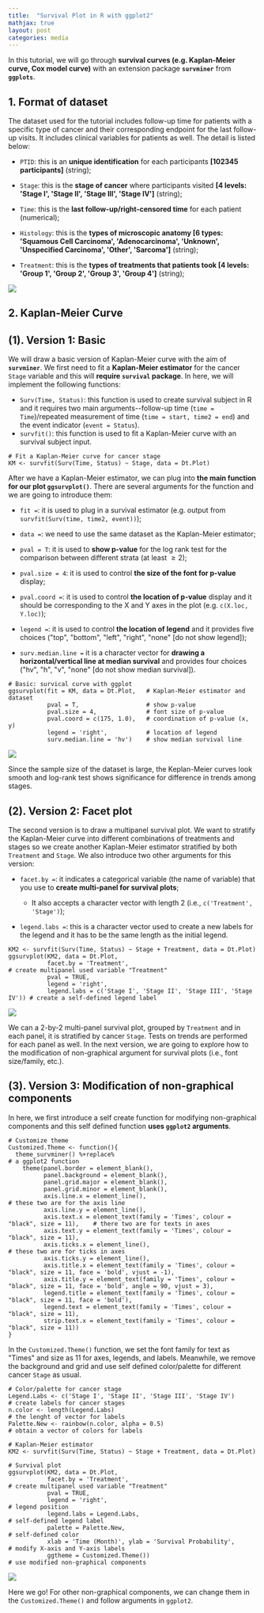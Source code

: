 ```yaml
---
title:  "Survival Plot in R with ggplot2"
mathjax: true
layout: post
categories: media
---
```


In this tutorial, we will go through **survival curves (e.g. Kaplan-Meier curve, Cox model curve)** with an extension package **`survminer`** from **`ggplots`**.

## 1. Format of dataset
The dataset used for the tutorial includes follow-up time for patients with a specific type of cancer and their corresponding endpoint for the last follow-up visits. It includes clinical variables for patients as well. The detail is listed below:

-   `PTID`: this is an **unique identification** for each participants **[102345 participants]** (string);

-   `Stage`: this is the **stage of cancer** where participants visited **[4 levels: 'Stage I', 'Stage II', 'Stage III', 'Stage IV']** (string);

-   `Time`: this is the **last follow-up/right-censored time** for each patient (numerical);

-   `Histology`: this is the **types of microscopic anatomy [6 types: 'Squamous Cell Carcinoma', 'Adenocarcinoma', 'Unknown', 'Unspecified Carcinoma', 'Other', 'Sarcoma']** (string);

-   `Treatment`: this is the **types of treatments that patients took [4 levels: 'Group 1', 'Group 2', 'Group 3', 'Group 4']** (string);

![](https://github.com/YzwIsALaity/Survival-Plot-Tutorial-in-R/blob/cdd019f687706b20a49d042677ca253cd0db7cde/Dataset%20Table.png)

## 2. Kaplan-Meier Curve
## (1). Version 1: Basic
We will draw a basic version of Kaplan-Meier curve with the aim of **`survminer`**. We first need to fit a **Kaplan-Meier estimator** for the cancer `Stage` variable and this will **require `survival` package**. In here, we will implement the following functions:

-   `Surv(Time, Status)`: this function is used to create survival subject in R and it requires two main arguments--follow-up time (`time = Time`)/repeated measurement of time (`time = start, time2 = end`) and the event indicator (`event = Status`).
-   `survfit()`: this function is used to fit a Kaplan-Meier curve with an survival subject input.

```
# Fit a Kaplan-Meier curve for cancer stage
KM <- survfit(Surv(Time, Status) ~ Stage, data = Dt.Plot)
```

After we have a Kaplan-Meier estimator, we can plug into **the main function for our plot `ggsurvplot()`**. There are several arguments for the function and we are going to introduce them:

-   `fit =`: it is used to plug in a survival estimator (e.g. output from `survfit(Surv(time, time2, event))`);

-   `data =`: we need to use the same dataset as the Kaplan-Meier estimator;

-   `pval = T`: it is used to **show p-value** for the log rank test for the comparison between different strata (at least $\geq 2$);

-   `pval.size = 4`: it is used to control **the size of the font for p-value** display;

-   `pval.coord =`: it is used to control **the location of p-value** display and it should be corresponding to the X and Y axes in the plot (e.g. `c(X.loc, Y.loc)`);

-   `legend =`: it is used to control **the location of legend** and it provides five choices ("top", "bottom", "left", "right", "none" [do not show legend]);

-   `surv.median.line =` it is a character vector for **drawing a horizontal/vertical line at median survival** and provides four choices ("hv", "h", "v", "none" [do not show median survival]).

```
# Basic: survical curve with ggplot
ggsurvplot(fit = KM, data = Dt.Plot,   # Kaplan-Meier estimator and dataset               
           pval = T,                   # show p-value
           pval.size = 4,              # font size of p-value
           pval.coord = c(175, 1.0),   # coordination of p-value (x, y)
           legend = 'right',           # location of legend
           surv.median.line = 'hv')    # show median survival line 
```

![](https://github.com/YzwIsALaity/Survival-Plot-Tutorial-in-R/blob/d7afc4c734d6dd42cc2ea63bd52ff43ca5c127de/Version%201.jpg)

Since the sample size of the dataset is large, the Keplan-Meier curves look smooth and log-rank test shows significance for difference in trends among stages.

## (2). Version 2: Facet plot
The second version is to draw a multipanel survival plot. We want to stratify the Kaplan-Meier curve into different combinations of treatments and stages so we create another Kaplan-Meier estimator stratified by both `Treatment` and `Stage`. We also introduce two other arguments for this version:

-   `facet.by =`: it indicates a categorical variable (the name of variable) that you use to **create multi-panel for survival plots**;

    +   It also accepts a character vector with length 2 (i.e., `c('Treatment', 'Stage')`);
    
-   `legend.labs =`: this is a character vector used to create a new labels for the legend and it has to be the same length as the initial legend.

```
KM2 <- survfit(Surv(Time, Status) ~ Stage + Treatment, data = Dt.Plot)
ggsurvplot(KM2, data = Dt.Plot, 
           facet.by = 'Treatment',                                          # create multipanel used variable "Treatment"
           pval = TRUE, 
           legend = 'right', 
           legend.labs = c('Stage I', 'Stage II', 'Stage III', 'Stage IV')) # create a self-defined legend label
```

![](https://github.com/YzwIsALaity/Survival-Plot-Tutorial-in-R/blob/d7afc4c734d6dd42cc2ea63bd52ff43ca5c127de/Version%202.jpg)

We can a 2-by-2 multi-panel survival plot, grouped by `Treatment` and in each panel, it is stratified by cancer `Stage`. Tests on trends are performed for each panel as well. In the next version, we are going to explore how to the modification of non-graphical argument for survival plots (i.e., font size/family, etc.).

## (3). Version 3: Modification of non-graphical components

In here, we first introduce a self create function for modifying non-graphical components and this self defined function **uses `ggplot2` arguments**.

```
# Customize theme
Customized.Theme <- function(){
  theme_survminer() %+replace%                                        # a ggplot2 function 
    theme(panel.border = element_blank(),
          panel.background = element_blank(),                    
          panel.grid.major = element_blank(), 
          panel.grid.minor = element_blank(), 
          axis.line.x = element_line(),                               # these two are for the axis line
          axis.line.y = element_line(),
          axis.text.x = element_text(family = 'Times', colour = "black", size = 11),    # there two are for texts in axes
          axis.text.y = element_text(family = 'Times', colour = "black", size = 11),
          axis.ticks.x = element_line(),                              # these two are for ticks in axes
          axis.ticks.y = element_line(),
          axis.title.x = element_text(family = 'Times', colour = "black", size = 11, face = 'bold', vjust = -1),                              
          axis.title.y = element_text(family = 'Times', colour = "black", size = 11, face = 'bold', angle = 90, vjust = 3),
          legend.title = element_text(family = 'Times', colour = "black", size = 11, face = 'bold'),
          legend.text = element_text(family = 'Times', colour = "black", size = 11),
          strip.text.x = element_text(family = 'Times', colour = "black", size = 11))
}
```

In the `Customized.Theme()` function, we set the font family for text as "Times" and size as 11 for axes, legends, and labels. Meanwhile, we remove the background and grid and use self defined color/palette for different cancer `Stage` as usual.

```
# Color/palette for cancer stage
Legend.Labs <- c('Stage I', 'Stage II', 'Stage III', 'Stage IV')            # create labels for cancer stages
n.color <- length(Legend.Labs)                                              # the lenght of vector for labels
Palette.New <- rainbow(n.color, alpha = 0.5)                                # obtain a vector of colors for labels

# Kaplan-Meier estimator
KM2 <- survfit(Surv(Time, Status) ~ Stage + Treatment, data = Dt.Plot)    

# Survival plot
ggsurvplot(KM2, data = Dt.Plot, 
           facet.by = 'Treatment',                                          # create multipanel used variable "Treatment"
           pval = TRUE, 
           legend = 'right',                                                # legend position
           legend.labs = Legend.Labs,                                       # self-defined legend label
           palette = Palette.New,                                           # self-defined color
           xlab = 'Time (Month)', ylab = 'Survival Probability',            # modify X-axis and Y-axis labels
           ggtheme = Customized.Theme())                                    # use modified non-graphical components
```

![](https://github.com/YzwIsALaity/Survival-Plot-Tutorial-in-R/blob/d7afc4c734d6dd42cc2ea63bd52ff43ca5c127de/Version%203.jpg)

Here we go! For other non-graphical components, we can change them in the `Customized.Theme()` and follow arguments in `ggplot2`.
